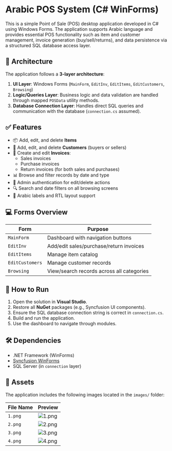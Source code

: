 # Arabic POS System (C# WinForms)

This is a simple Point of Sale (POS) desktop application developed in C# using Windows Forms. The application supports Arabic language and provides essential POS functionality such as item and customer management, invoice generation (buy/sell/returns), and data persistence via a structured SQL database access layer.

## 🧩 Architecture

The application follows a **3-layer architecture**:

1. **UI Layer**: Windows Forms (`MainForm`, `EditInv`, `EditItems`, `EditCustomers`, `Browsing`)
2. **Logic/Queries Layer**: Business logic and data validation are handled through mapped `POSData` utility methods.
3. **Database Connection Layer**: Handles direct SQL queries and communication with the database (`connection.cs` assumed).

## ✅ Features

- 📦 Add, edit, and delete **Items**
- 👤 Add, edit, and delete **Customers** (buyers or sellers)
- 🧾 Create and edit **Invoices**:
  - Sales invoices
  - Purchase invoices
  - Return invoices (for both sales and purchases)
- 📊 Browse and filter records by date and type
- 🔐 Admin authentication for edit/delete actions
- 🔍 Search and date filters on all browsing screens
- 🎯 Arabic labels and RTL layout support

## 💻 Forms Overview

| Form             | Purpose                                    |
|------------------|--------------------------------------------|
| `MainForm`       | Dashboard with navigation buttons          |
| `EditInv`        | Add/edit sales/purchase/return invoices    |
| `EditItems`      | Manage item catalog                        |
| `EditCustomers`  | Manage customer records                    |
| `Browsing`       | View/search records across all categories  |

## 🚀 How to Run

1. Open the solution in **Visual Studio**.
2. Restore all **NuGet** packages (e.g., Syncfusion UI components).
3. Ensure the SQL database connection string is correct in `connection.cs`.
4. Build and run the application.
5. Use the dashboard to navigate through modules.

## 🛠 Dependencies

- .NET Framework (WinForms)
- [Syncfusion WinForms](https://www.syncfusion.com/winforms-ui-controls)
- SQL Server (in `connection` layer)

## 📸 Assets

The application includes the following images located in the `images/` folder:

| File Name | Preview               |
|-----------|------------------------|
| `1.png`   | ![1.png](https://github.com/StevenTharwat/SGPOS/tree/main/blob/main/Images/1.png) |
| `2.png`   | ![2.png](https://github.com/StevenTharwat/SGPOS/tree/main/blob/main/Images/2.png) |
| `3.png`   | ![3.png](https://github.com/StevenTharwat/SGPOS/tree/main/blob/main/Images/3.png) |
| `4.png`   | ![4.png](https://github.com/StevenTharwat/SGPOS/tree/main/blob/main/Images/4.png) |



